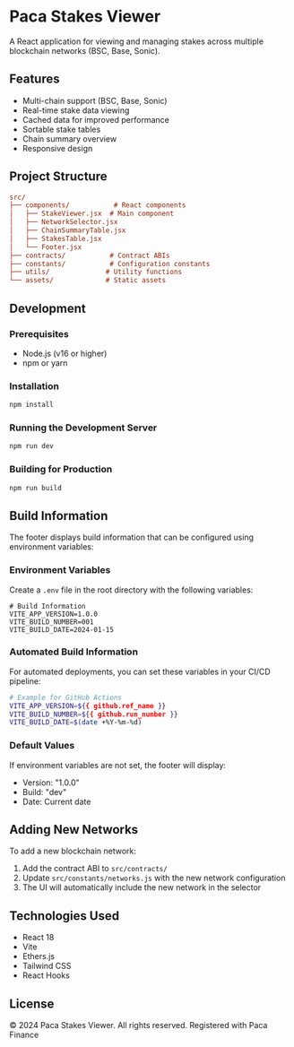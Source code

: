 # Paca Stakes Viewer

A React application for viewing and managing stakes across multiple blockchain networks (BSC, Base, Sonic).

## Features

- Multi-chain support (BSC, Base, Sonic)
- Real-time stake data viewing
- Cached data for improved performance
- Sortable stake tables
- Chain summary overview
- Responsive design

## Project Structure

```ini
src/
├── components/           # React components
│   ├── StakeViewer.jsx  # Main component
│   ├── NetworkSelector.jsx
│   ├── ChainSummaryTable.jsx
│   ├── StakesTable.jsx
│   └── Footer.jsx
├── contracts/           # Contract ABIs
├── constants/           # Configuration constants
├── utils/              # Utility functions
└── assets/             # Static assets
```

## Development

### Prerequisites

- Node.js (v16 or higher)
- npm or yarn

### Installation

```bash
npm install
```

### Running the Development Server

```bash
npm run dev
```

### Building for Production

```bash
npm run build
```

## Build Information

The footer displays build information that can be configured using environment variables:

### Environment Variables

Create a `.env` file in the root directory with the following variables:

```env
# Build Information
VITE_APP_VERSION=1.0.0
VITE_BUILD_NUMBER=001
VITE_BUILD_DATE=2024-01-15
```

### Automated Build Information

For automated deployments, you can set these variables in your CI/CD pipeline:

```bash
# Example for GitHub Actions
VITE_APP_VERSION=${{ github.ref_name }}
VITE_BUILD_NUMBER=${{ github.run_number }}
VITE_BUILD_DATE=$(date +%Y-%m-%d)
```

### Default Values

If environment variables are not set, the footer will display:

- Version: "1.0.0"
- Build: "dev"
- Date: Current date

## Adding New Networks

To add a new blockchain network:

1. Add the contract ABI to `src/contracts/`
2. Update `src/constants/networks.js` with the new network configuration
3. The UI will automatically include the new network in the selector

## Technologies Used

- React 18
- Vite
- Ethers.js
- Tailwind CSS
- React Hooks

## License

© 2024 Paca Stakes Viewer. All rights reserved.
Registered with Paca Finance